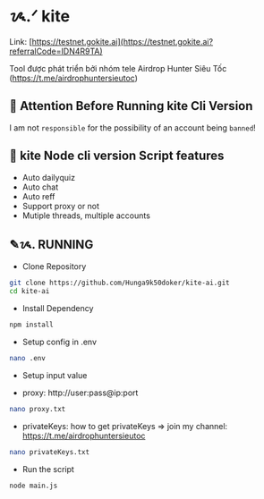 # ᝰ.ᐟ kite

Link: [https://testnet.gokite.ai](https://testnet.gokite.ai?referralCode=IDN4R9TA)

Tool được phát triển bởi nhóm tele Airdrop Hunter Siêu Tốc (https://t.me/airdrophuntersieutoc)

## 🚨 Attention Before Running kite Cli Version

I am not `responsible` for the possibility of an account being `banned`!

## 📎 kite Node cli version Script features

- Auto dailyquiz
- Auto chat
- Auto reff
- Support proxy or not
- Mutiple threads, multiple accounts

## ✎ᝰ. RUNNING

- Clone Repository

```bash
git clone https://github.com/Hunga9k50doker/kite-ai.git
cd kite-ai
```

- Install Dependency

```bash
npm install
```

- Setup config in .env

```bash
nano .env
```

- Setup input value

* proxy: http://user:pass@ip:port

```bash
nano proxy.txt
```

- privateKeys: how to get privateKeys => join my channel: https://t.me/airdrophuntersieutoc

```bash
nano privateKeys.txt
```

- Run the script

```bash
node main.js
```

